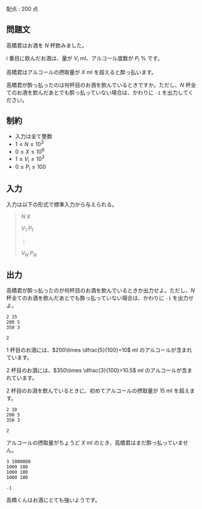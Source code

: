 配点 : $200$ 点

## 問題文

高橋君はお酒を $N$ 杯飲みました。

$i$ 番目に飲んだお酒は、量が $V_i$ ml、アルコール度数が $P_i$ % です。

高橋君はアルコールの摂取量が $X$ ml を超えると酔っ払います。

高橋君が酔っ払ったのは何杯目のお酒を飲んでいるときですか。ただし、$N$ 杯全てのお酒を飲んだあとでも酔っ払っていない場合は、かわりに `-1` を出力してください。

## 制約

- 入力は全て整数
- $1 \leq N \leq 10^3$
- $0 \leq X \leq 10^6$
- $1 \leq V_i \leq 10^3$
- $0 \leq P_i \leq 100$

## 入力

入力は以下の形式で標準入力から与えられる。

> $N$ $X$
> 
> $V_1$ $P_1$
> 
> $\vdots$
> 
> $V_N$ $P_N$

## 出力

高橋君が酔っ払ったのが何杯目のお酒を飲んでいるときか出力せよ。ただし、$N$ 杯全てのお酒を飲んだあとでも酔っ払っていない場合は、かわりに `-1` を出力せよ。

```input1
2 15
200 5
350 3
```

```output1
2
```

$1$ 杯目のお酒には、$200\times \dfrac{5}{100}=10$ ml のアルコールが含まれています。

$2$ 杯目のお酒には、$350\times \dfrac{3}{100}=10.5$ ml のアルコールが含まれています。

$2$ 杯目のお酒を飲んでいるときに、初めてアルコールの摂取量が $15$ ml を超えます。

```input2
2 10
200 5
350 3
```

```output2
2
```

アルコールの摂取量がちょうど $X$ ml のとき、高橋君はまだ酔っ払っていません。

```input3
3 1000000
1000 100
1000 100
1000 100
```

```output3
-1
```

高橋くんはお酒にとても強いようです。